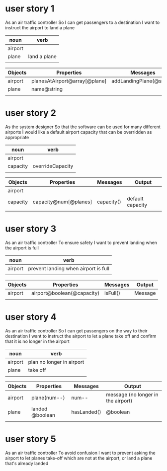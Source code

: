 # user story 1 
As an air traffic controller
So I can get passengers to a destination
I want to instruct the airport to land a plane

| noun    | verb        |
| -----   | ----------- |
| airport |             |
| plane   | land a plane|
|         |             |

| Objects | Properties                    | Messages         | Output   |
| ------- | ---------------               | ---------------- | -------- |
| airport | planesAtAirport@array[@plane] | addLandingPlane(@string)  |          |
| plane   | name@string                   |                  |          | 
|         |                               |                  |          |

# user story 2 
As the system designer
So that the software can be used for many different airports
I would like a default airport capacity that can be overridden as appropriate

| noun    | verb             |
| -----   | -----------      |
| airport |                  |
| capacity| overrideCapacity |
|         |                  |

| Objects | Properties           | Messages         | Output            |
| ------- | ---------------      | ---------------- | --------          |
| airport |                      |                  |                   |
| capacity| capacity@num[@planes]| capacity()       | default capacity  | 
|         |                      |                  |                   |

# user story 3 
As an air traffic controller
To ensure safety
I want to prevent landing when the airport is full

| noun    | verb                                |
| -----   | -----------                         |
| airport | prevent landing when airport is full|
|         |                                     |

| Objects | Properties                | Messages         | Output   |
| ------- | ---------------           | ---------------- | -------- |
| airport | airport@boolean(@capacity)| isFull()         | Message  |
|         |                           |                  |          |

# user story 4 
As an air traffic controller
So I can get passengers on the way to their destination
I want to instruct the airport to let a plane take off and confirm that it is no longer in the airport

| noun    | verb                     |
| -----   | -----------              |
| airport | plan no longer in airport|
| plane   | take off                 |
|         |                          |

| Objects | Properties      | Messages         | Output                            |
| ------- | --------------- | ---------------- | --------                          |
| airport | plane(num--)    |  num--           | message (no longer in the airport)|
| plane   | landed @boolean | hasLanded()      | @boolean                          | 
|         |                 |                  |                                   |

# user story 5 
As an air traffic controller
To avoid confusion
I want to prevent asking the airport to let planes take-off which are not at the airport, or land a plane that's already landed

